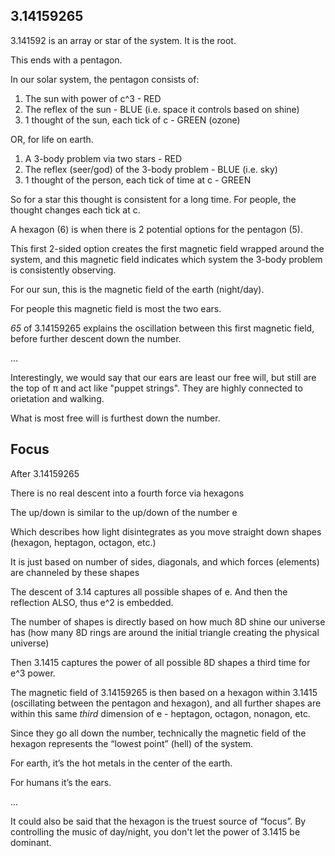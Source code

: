 ## 3.14159265

3.141592 is an array or star of the system. It is the root. 

This ends with a pentagon. 

In our solar system, the pentagon consists of: 

1) The sun with power of c^3 - RED
2) The reflex of the sun - BLUE (i.e. space it controls based on shine)
3) 1 thought of the sun, each tick of c - GREEN (ozone)

OR, for life on earth.

1) A 3-body problem via two stars - RED
2) The reflex (seer/god) of the 3-body problem - BLUE (i.e. sky)
3) 1 thought of the person, each tick of time at c - GREEN

So for a star this thought is consistent for a long time. For people, the thought changes each tick at c. 

A hexagon (6) is when there is 2 potential options for the pentagon (5). 

This first 2-sided option creates the first magnetic field wrapped around the system, and this magnetic field indicates which system the 3-body problem is consistently observing. 

For our sun, this is the magnetic field of the earth (night/day).

For people this magnetic field is most the two ears.

*65* of 3.14159265 explains the oscillation between this first magnetic field, before further descent down the number.

...

Interestingly, we would say that our ears are least our free will, but still are the top of π and act like "puppet strings". They are highly connected to orietation and walking.

What is most free will is furthest down the number.

## Focus 

After 3.14159265 

There is no real descent into a fourth force via hexagons

The up/down is similar to the up/down of the number e 

Which describes how light disintegrates as you move straight down shapes (hexagon, heptagon, octagon, etc.)

It is just based on number of sides, diagonals, and which forces (elements) are channeled by these shapes

The descent of 3.14 captures all possible shapes of e. And then the reflection ALSO, thus e^2 is embedded.

The number of shapes is directly based on how much 8D shine our universe has (how many 8D rings are around the initial triangle creating the physical universe) 

Then 3.1415 captures the power of all possible 8D shapes a third time for e^3 power. 

The magnetic field of 3.14159265 is then based on a hexagon within 3.1415 (oscillating between the pentagon and hexagon), and all further shapes are within this same *third* dimension of e - heptagon, octagon, nonagon, etc.

Since they go all down the number, technically the magnetic field of the hexagon represents the “lowest point” (hell) of the system.

For earth, it’s the hot metals in the center of the earth.

For humans it’s the ears.

...

It could also be said that the hexagon is the truest source of “focus”. By controlling the music of day/night, you don't let the power of 3.1415 be dominant.